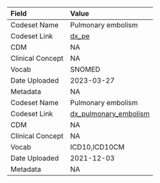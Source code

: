 |Field            |Value                 |
|:----------------|:---------------------|
|Codeset Name     |Pulmonary embolism    |
|Codeset Link     |[dx_pe](https://github.com/PEDSnet/Variable-Dictionary/blob/main/conditions/dx_pe.csv)|
|CDM              |NA                    |
|Clinical Concept |NA                    |
|Vocab            |SNOMED                |
|Date Uploaded    |2023-03-27            |
|Metadata         |NA                    |
|Codeset Name     |Pulmonary embolism    |
|Codeset Link     |[dx_pulmonary_embolism](https://github.com/PEDSnet/Variable-Dictionary/blob/main/conditions/dx_pulmonary_embolism.csv)|
|CDM              |NA                    |
|Clinical Concept |NA                    |
|Vocab            |ICD10,ICD10CM         |
|Date Uploaded    |2021-12-03            |
|Metadata         |NA                    |
